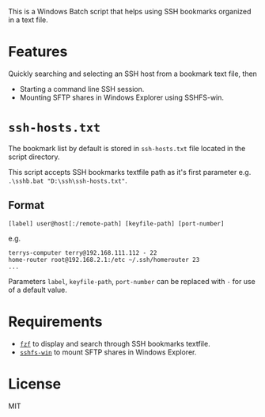 This is a Windows Batch script that helps using SSH bookmarks organized in a text file.

# Features

Quickly searching and selecting an SSH host from a bookmark text file, then
 - Starting a command line SSH session.
 - Mounting SFTP shares in Windows Explorer using SSHFS-win.


# `ssh-hosts.txt`

The bookmark list by default is stored in `ssh-hosts.txt` file located in the script directory.

This script accepts SSH bookmarks textfile path as it's first parameter e.g. `.\sshb.bat "D:\ssh\ssh-hosts.txt"`.

## Format

```
[label] user@host[:/remote-path] [keyfile-path] [port-number]
```

e.g.

```
terrys-computer terry@192.168.111.112 - 22
home-router root@192.168.2.1:/etc ~/.ssh/homerouter 23
...
```

Parameters `label`, `keyfile-path`, `port-number` can be replaced with `-` for use of a default value.

# Requirements 

- <a href="https://github.com/junegunn/fzf">`fzf`</a> to display and search through SSH bookmarks textfile.
- <a href="https://github.com/billziss-gh/sshfs-win">`sshfs-win`</a>  to mount SFTP shares in Windows Explorer.

# License

MIT
